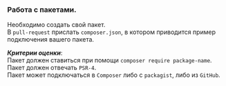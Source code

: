 ### Работа с пакетами.

Необходимо создать свой пакет.  
В `pull-request` прислать `composer.json`, в котором приводится пример подключения вашего пакета.

***Критерии оценки***:  
Пакет должен ставиться при помощи `composer require package-name`.
Пакет должен отвечать `PSR-4`.  
Пакет может подключаться в `Composer` либо с `packagist`, либо из `GitHub`.  
